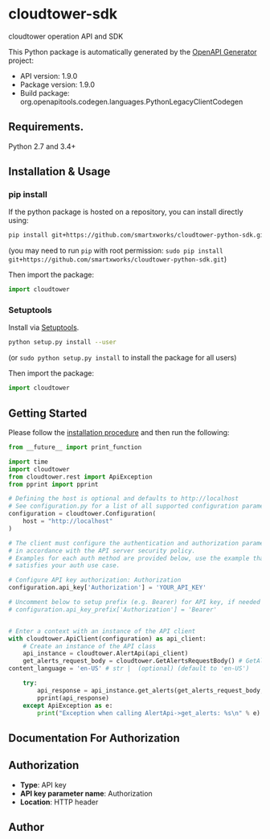 # cloudtower-sdk

cloudtower operation API and SDK

This Python package is automatically generated by the [OpenAPI Generator](https://openapi-generator.tech) project:

- API version: 1.9.0
- Package version: 1.9.0
- Build package: org.openapitools.codegen.languages.PythonLegacyClientCodegen

## Requirements.

Python 2.7 and 3.4+

## Installation & Usage

### pip install

If the python package is hosted on a repository, you can install directly using:

```sh
pip install git+https://github.com/smartxworks/cloudtower-python-sdk.git
```

(you may need to run `pip` with root permission: `sudo pip install git+https://github.com/smartxworks/cloudtower-python-sdk.git`)

Then import the package:

```python
import cloudtower
```

### Setuptools

Install via [Setuptools](http://pypi.python.org/pypi/setuptools).

```sh
python setup.py install --user
```

(or `sudo python setup.py install` to install the package for all users)

Then import the package:

```python
import cloudtower
```

## Getting Started

Please follow the [installation procedure](#installation--usage) and then run the following:

```python
from __future__ import print_function

import time
import cloudtower
from cloudtower.rest import ApiException
from pprint import pprint

# Defining the host is optional and defaults to http://localhost
# See configuration.py for a list of all supported configuration parameters.
configuration = cloudtower.Configuration(
    host = "http://localhost"
)

# The client must configure the authentication and authorization parameters
# in accordance with the API server security policy.
# Examples for each auth method are provided below, use the example that
# satisfies your auth use case.

# Configure API key authorization: Authorization
configuration.api_key['Authorization'] = 'YOUR_API_KEY'

# Uncomment below to setup prefix (e.g. Bearer) for API key, if needed
# configuration.api_key_prefix['Authorization'] = 'Bearer'


# Enter a context with an instance of the API client
with cloudtower.ApiClient(configuration) as api_client:
    # Create an instance of the API class
    api_instance = cloudtower.AlertApi(api_client)
    get_alerts_request_body = cloudtower.GetAlertsRequestBody() # GetAlertsRequestBody |
content_language = 'en-US' # str |  (optional) (default to 'en-US')

    try:
        api_response = api_instance.get_alerts(get_alerts_request_body, content_language=content_language)
        pprint(api_response)
    except ApiException as e:
        print("Exception when calling AlertApi->get_alerts: %s\n" % e)

```

## Documentation For Authorization

## Authorization

- **Type**: API key
- **API key parameter name**: Authorization
- **Location**: HTTP header

## Author
